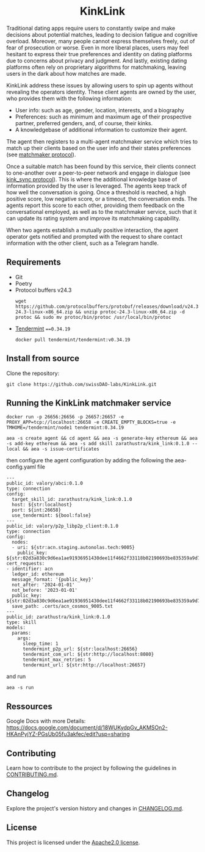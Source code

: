 <h1 align="center">
    <b>KinkLink</b>
</h1>

<p align="center">
    <!-- Add badges here -->
</p>

<!-- ## Introduction -->

Traditional dating apps require users to constantly swipe and make decisions about potential matches, leading to decision fatigue and cognitive overload. Moreover, many people cannot express themselves freely, out of fear of prosecution or worse. Even in more liberal places, users may feel hesitant to express their true preferences and identity on dating platforms due to concerns about privacy and judgment. And lastly, existing dating platforms often rely on proprietary algorithms for matchmaking, leaving users in the dark about how matches are made.

KinkLink address these issues by allowing users to spin up agents without revealing the operators identity. These client agents are owned by the user, who provides them with the following information:
- User info: such as age, gender, location, interests, and a biography
- Preferences: such as minimum and maximum age of their prospective partner, preferred genders, and, of course, their kinks.
- A knowledgebase of additional information to customize their agent.

The agent then registers to a multi-agent matchmaker service which tries to match up their clients based on the user info and their states preferences (see [matchmaker protocol](https://github.com/swissDAO-labs/KinkLink/tree/main/python/packages/zarathustra/protocols/matchmaker)).

Once a suitable match has been found by this service, their clients connect to one-another over a peer-to-peer network and engage in dialogue (see [kink_sync protocol](https://github.com/swissDAO-labs/KinkLink/tree/main/python/packages/zarathustra/protocols/kink_sync)). This is where the additional knowledge base of information provided by the user is leveraged. The agents keep track of how well the conversation is going. Once a threshold is reached, a high positive score, low negative score, or a timeout, the conversation ends. The agents report this score to each other, providing them feedback on the conversational  employed, as well as to the matchmaker service, such that it can update its rating system and improve its matchmaking capability.

When two agents establish a mutually positive interaction, the agent operator gets notified and prompted with the request to share contact information with the other client, such as a Telegram handle.


## Requirements

- Git
- Poetry
- Protocol buffers v24.3
    ```shell
    wget https://github.com/protocolbuffers/protobuf/releases/download/v24.3/protoc-24.3-linux-x86_64.zip && unzip protoc-24.3-linux-x86_64.zip -d protoc && sudo mv protoc/bin/protoc /usr/local/bin/protoc
    ```
- [Tendermint](https://docs.tendermint.com/v0.34/introduction/install.html) `==0.34.19`
    ```shell
    docker pull tendermint/tendermint:v0.34.19
    ```

<!-- ## Getting started -->


## Install from source

Clone the repository:

```shell
git clone https://github.com/swissDAO-labs/KinkLink.git
```

## Running the KinkLink matchmaker service


```shell
docker run -p 26656:26656 -p 26657:26657 -e PROXY_APP=tcp://localhost:26658 -e CREATE_EMPTY_BLOCKS=true -e TMHOME=/tendermint/node1 tendermint:0.34.19

```


```shell
aea -s create agent && cd agent && aea -s generate-key ethereum && aea -s add-key ethereum && aea -s add skill zarathustra/kink_link:0.1.0 --local && aea -s issue-certificates
```

then configure the agent configuration by adding the following the aea-config.yaml file

```
---
public_id: valory/abci:0.1.0
type: connection
config:
  target_skill_id: zarathustra/kink_link:0.1.0
  host: ${str:localhost}
  port: ${int:26658}
  use_tendermint: ${bool:false}
---
public_id: valory/p2p_libp2p_client:0.1.0
type: connection
config:
  nodes:
  - uri: ${str:acn.staging.autonolas.tech:9005}
    public_key: ${str:02d3a830c9d6ea1ae91936951430dee11f4662f33118b02190693be835359a9d77}
cert_requests:
- identifier: acn
  ledger_id: ethereum
  message_format: '{public_key}'
  not_after: '2024-01-01'
  not_before: '2023-01-01'
  public_key: ${str:02d3a830c9d6ea1ae91936951430dee11f4662f33118b02190693be835359a9d77}
  save_path: .certs/acn_cosmos_9005.txt
---
public_id: zarathustra/kink_link:0.1.0
type: skill
models:
  params:
    args:
      sleep_time: 1
      tendermint_p2p_url: ${str:localhost:26656}
      tendermint_com_url: ${str:http://localhost:8080}
      tendermint_max_retries: 5
      tendermint_url: ${str:http://localhost:26657}

```

and run

```shell
aea -s run
```

## Ressources
Google Docs with more Details: 
https://docs.google.com/document/d/18WUKydpGv_AKMSOn2-HKAnPyjYZ-PGsUb05fu3akfec/edit?usp=sharing

## Contributing
Learn how to contribute to the project by following the guidelines in [CONTRIBUTING.md](CONTRIBUTING.md).

## Changelog
Explore the project's version history and changes in [CHANGELOG.md](CHANGELOG.md).

## License
This project is licensed under the [Apache2.0 license](LICENSE).
